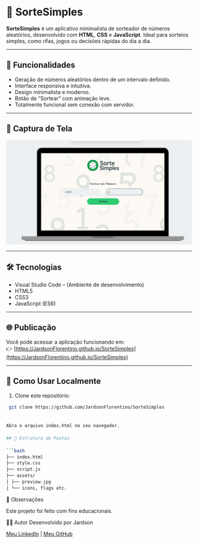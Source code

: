# 🎲 SorteSimples

**SorteSimples** é um aplicativo minimalista de sorteador de números aleatórios, desenvolvido com **HTML**, **CSS** e **JavaScript**.
Ideal para sorteios simples, como rifas, jogos ou decisões rápidas do dia a dia.

---

## 🚀 Funcionalidades

- Geração de números aleatórios dentro de um intervalo definido.
- Interface responsiva e intuitiva.
- Design minimalista e moderno.
- Botão de “Sortear” com animação leve.
- Totalmente funcional sem conexão com servidor.

---

## 📸 Captura de Tela

![preview](./assets/preview.png)

---

## 🛠️ Tecnologias

- Visual Studio Code – (Ambiente de desenvolvimento)
- HTML5
- CSS3
- JavaScript (ES6)

---

## 🌐 Publicação

Você pode acessar a aplicação funcionando em:  
👉 [https://JardsonFlorentino.github.io/SorteSimples](https://JardsonFlorentino.github.io/SorteSimples)

---

## 📁 Como Usar Localmente

1. Clone este repositório:

  ```bash
   git clone https://github.com/JardsonFlorentino/SorteSimples


Abra o arquivo index.html no seu navegador.

## 📁 Estrutura de Pastas

```bash
├── index.html
├── style.css
├── script.js
├── assets/
│ ├── preview.jpg
│ └── icons, flags etc.
```


📌 Observações

Este projeto foi feito com fins educacionais.

🙋‍♂️ Autor
Desenvolvido por Jardson

[Meu LinkedIn](https://www.linkedin.com/in/jardsonflorentino) | [Meu GitHub](https://github.com/JardsonFlorentino)
